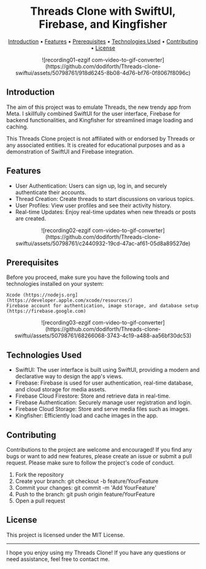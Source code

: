 <h1 align="center">
  Threads Clone with SwiftUI, Firebase, and Kingfisher
  <br>
</h1>

<p align="center">
  <a href="#introduction">Introduction</a> •
  <a href="#features">Features</a> •
  <a href="#prerequisites">Prerequisites</a> •
  <a href="#technologiesused">Technologies Used</a> •
  <a href="#contributing">Contributing</a> •
  <a href="#license">License</a>
</p>

<p align="center">
![recording01-ezgif com-video-to-gif-converter](https://github.com/dodiforth/Threads-clone-swiftui/assets/50798761/918d6245-8b08-4d76-bf76-0f8067f8096c)
</p>

## Introduction

The aim of this project was to emulate Threads, the new trendy app from Meta. I skillfully combined SwiftUI for the user interface, Firebase for backend functionalities, and Kingfisher for streamlined image loading and caching.

This Threads Clone project is not affiliated with or endorsed by Threads or any associated entities. It is created for educational purposes and as a demonstration of SwiftUI and Firebase integration.

## Features

- User Authentication: Users can sign up, log in, and securely authenticate their accounts.
- Thread Creation: Create threads to start discussions on various topics.
- User Profiles: View user profiles and see their activity history.
- Real-time Updates: Enjoy real-time updates when new threads or posts are created.

<p align="center">
  ![recording02-ezgif com-video-to-gif-converter](https://github.com/dodiforth/Threads-clone-swiftui/assets/50798761/c2440932-19cd-47ac-af61-05d8a89527de)
</p>

<a id="prerequisites"></a>

## Prerequisites

Before you proceed, make sure you have the following tools and technologies installed on your system:

    Xcode (https://nodejs.org](https://developer.apple.com/xcode/resources/)
    Firebase account for authentication, image storage, and database setup (https://firebase.google.com)

<p align="center">
  ![recording03-ezgif com-video-to-gif-converter](https://github.com/dodiforth/Threads-clone-swiftui/assets/50798761/68266068-3743-4c19-a488-aa56bf30dc53)
</p>

<a id="technologiesused"></a>

## Technologies Used

- SwiftUI: The user interface is built using SwiftUI, providing a modern and declarative way to design the app's views.
- Firebase: Firebase is used for user authentication, real-time database, and cloud storage for media assets.
- Firebase Cloud Firestore: Store and retrieve data in real-time.
- Firebase Authentication: Securely manage user registration and login.
- Firebase Cloud Storage: Store and serve media files such as images.
- Kingfisher: Efficiently load and cache images in the app.

## Contributing

Contributions to the project are welcome and encouraged! If you find any bugs or want to add new features, please create an issue or submit a pull request. Please make sure to follow the project's code of conduct.

1. Fork the repository
2. Create your branch: git checkout -b feature/YourFeature
3. Commit your changes: git commit -m 'Add YourFeature'
4. Push to the branch: git push origin feature/YourFeature
5. Open a pull request

## License

This project is licensed under the MIT License.

---

I hope you enjoy using my Threads Clone! If you have any questions or need assistance, feel free to contact me.
